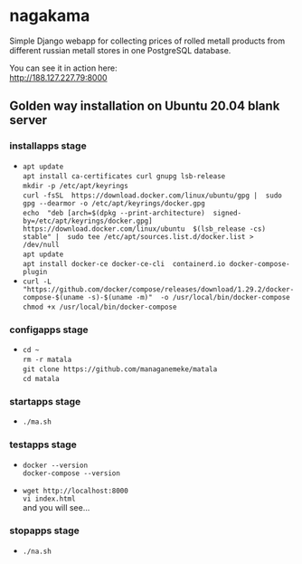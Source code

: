 # nagakama

Simple Django webapp for collecting prices of
rolled metall products
from different russian metall stores
in one PostgreSQL database.

You can see it in action here:  
http://188.127.227.79:8000

## Golden way installation on Ubuntu 20.04 blank server

### installapps stage

- `apt update`  
    `apt install ca-certificates curl gnupg lsb-release`  
    `mkdir -p /etc/apt/keyrings`  
    `curl -fsSL 
    https://download.docker.com/linux/ubuntu/gpg | 
    sudo gpg --dearmor -o /etc/apt/keyrings/docker.gpg`  
    `echo 
    "deb [arch=$(dpkg --print-architecture) 
    signed-by=/etc/apt/keyrings/docker.gpg] 
    https://download.docker.com/linux/ubuntu 
    $(lsb_release -cs) stable" | 
    sudo tee /etc/apt/sources.list.d/docker.list > 
    /dev/null`  
    `apt update`  
    `apt install docker-ce docker-ce-cli 
    containerd.io docker-compose-plugin`  
- `curl -L 
  "https://github.com/docker/compose/releases/download/1.29.2/docker-compose-$(uname -s)-$(uname -m)" 
  -o /usr/local/bin/docker-compose`  
    `chmod +x /usr/local/bin/docker-compose`  

### configapps stage

- `cd ~`  
    `rm -r matala`  
    `git clone https://github.com/managanemeke/matala`  
    `cd matala`

### startapps stage

- `./ma.sh`

### testapps stage

- `docker --version`  
    `docker-compose --version`

- `wget http://localhost:8000`  
    `vi index.html`  
    and you will see...

### stopapps stage

- `./na.sh`


